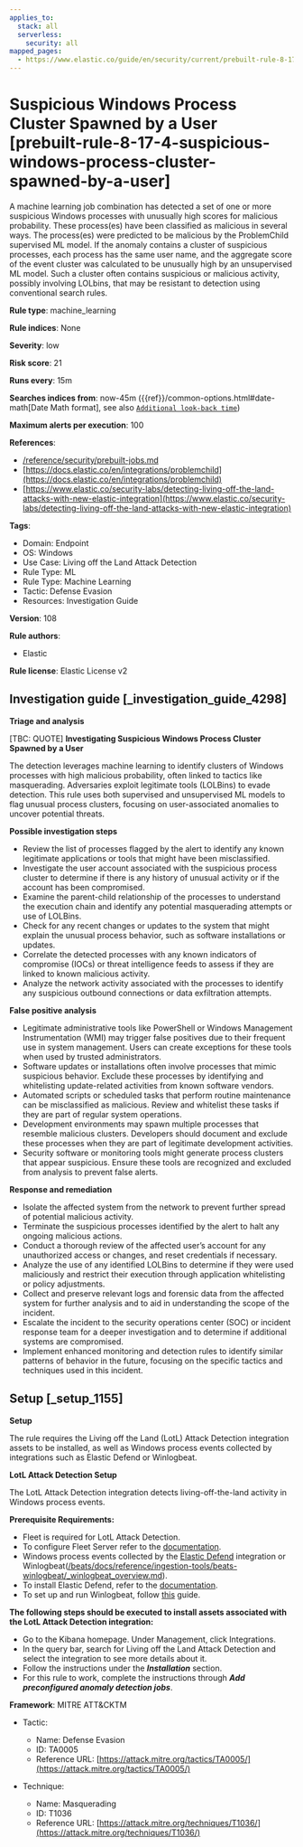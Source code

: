 ```yaml
---
applies_to:
  stack: all
  serverless:
    security: all
mapped_pages:
  - https://www.elastic.co/guide/en/security/current/prebuilt-rule-8-17-4-suspicious-windows-process-cluster-spawned-by-a-user.html
---
```


# Suspicious Windows Process Cluster Spawned by a User [prebuilt-rule-8-17-4-suspicious-windows-process-cluster-spawned-by-a-user]

A machine learning job combination has detected a set of one or more suspicious Windows processes with unusually high scores for malicious probability. These process(es) have been classified as malicious in several ways. The process(es) were predicted to be malicious by the ProblemChild supervised ML model. If the anomaly contains a cluster of suspicious processes, each process has the same user name, and the aggregate score of the event cluster was calculated to be unusually high by an unsupervised ML model. Such a cluster often contains suspicious or malicious activity, possibly involving LOLbins, that may be resistant to detection using conventional search rules.

**Rule type**: machine_learning

**Rule indices**: None

**Severity**: low

**Risk score**: 21

**Runs every**: 15m

**Searches indices from**: now-45m ({{ref}}/common-options.html#date-math[Date Math format], see also [`Additional look-back time`](docs-content://solutions/security/detect-and-alert/create-detection-rule.md#rule-schedule))

**Maximum alerts per execution**: 100

**References**:

* [/reference/security/prebuilt-jobs.md](/reference/prebuilt-jobs.md)
* [https://docs.elastic.co/en/integrations/problemchild](https://docs.elastic.co/en/integrations/problemchild)
* [https://www.elastic.co/security-labs/detecting-living-off-the-land-attacks-with-new-elastic-integration](https://www.elastic.co/security-labs/detecting-living-off-the-land-attacks-with-new-elastic-integration)

**Tags**:

* Domain: Endpoint
* OS: Windows
* Use Case: Living off the Land Attack Detection
* Rule Type: ML
* Rule Type: Machine Learning
* Tactic: Defense Evasion
* Resources: Investigation Guide

**Version**: 108

**Rule authors**:

* Elastic

**Rule license**: Elastic License v2

## Investigation guide [_investigation_guide_4298]

**Triage and analysis**

[TBC: QUOTE]
**Investigating Suspicious Windows Process Cluster Spawned by a User**

The detection leverages machine learning to identify clusters of Windows processes with high malicious probability, often linked to tactics like masquerading. Adversaries exploit legitimate tools (LOLBins) to evade detection. This rule uses both supervised and unsupervised ML models to flag unusual process clusters, focusing on user-associated anomalies to uncover potential threats.

**Possible investigation steps**

* Review the list of processes flagged by the alert to identify any known legitimate applications or tools that might have been misclassified.
* Investigate the user account associated with the suspicious process cluster to determine if there is any history of unusual activity or if the account has been compromised.
* Examine the parent-child relationship of the processes to understand the execution chain and identify any potential masquerading attempts or use of LOLBins.
* Check for any recent changes or updates to the system that might explain the unusual process behavior, such as software installations or updates.
* Correlate the detected processes with any known indicators of compromise (IOCs) or threat intelligence feeds to assess if they are linked to known malicious activity.
* Analyze the network activity associated with the processes to identify any suspicious outbound connections or data exfiltration attempts.

**False positive analysis**

* Legitimate administrative tools like PowerShell or Windows Management Instrumentation (WMI) may trigger false positives due to their frequent use in system management. Users can create exceptions for these tools when used by trusted administrators.
* Software updates or installations often involve processes that mimic suspicious behavior. Exclude these processes by identifying and whitelisting update-related activities from known software vendors.
* Automated scripts or scheduled tasks that perform routine maintenance can be misclassified as malicious. Review and whitelist these tasks if they are part of regular system operations.
* Development environments may spawn multiple processes that resemble malicious clusters. Developers should document and exclude these processes when they are part of legitimate development activities.
* Security software or monitoring tools might generate process clusters that appear suspicious. Ensure these tools are recognized and excluded from analysis to prevent false alerts.

**Response and remediation**

* Isolate the affected system from the network to prevent further spread of potential malicious activity.
* Terminate the suspicious processes identified by the alert to halt any ongoing malicious actions.
* Conduct a thorough review of the affected user’s account for any unauthorized access or changes, and reset credentials if necessary.
* Analyze the use of any identified LOLBins to determine if they were used maliciously and restrict their execution through application whitelisting or policy adjustments.
* Collect and preserve relevant logs and forensic data from the affected system for further analysis and to aid in understanding the scope of the incident.
* Escalate the incident to the security operations center (SOC) or incident response team for a deeper investigation and to determine if additional systems are compromised.
* Implement enhanced monitoring and detection rules to identify similar patterns of behavior in the future, focusing on the specific tactics and techniques used in this incident.


## Setup [_setup_1155]

**Setup**

The rule requires the Living off the Land (LotL) Attack Detection integration assets to be installed, as well as Windows process events collected by integrations such as Elastic Defend or Winlogbeat.

**LotL Attack Detection Setup**

The LotL Attack Detection integration detects living-off-the-land activity in Windows process events.

**Prerequisite Requirements:**

* Fleet is required for LotL Attack Detection.
* To configure Fleet Server refer to the [documentation](docs-content://reference/ingestion-tools/fleet/fleet-server.md).
* Windows process events collected by the [Elastic Defend](https://docs.elastic.co/en/integrations/endpoint) integration or Winlogbeat([/beats/docs/reference/ingestion-tools/beats-winlogbeat/_winlogbeat_overview.md](beats://docs/reference/winlogbeat/_winlogbeat_overview.md)).
* To install Elastic Defend, refer to the [documentation](docs-content://solutions/security/configure-elastic-defend/install-elastic-defend.md).
* To set up and run Winlogbeat, follow [this](beats://docs/reference/winlogbeat/winlogbeat-installation-configuration.md) guide.

**The following steps should be executed to install assets associated with the LotL Attack Detection integration:**

* Go to the Kibana homepage. Under Management, click Integrations.
* In the query bar, search for Living off the Land Attack Detection and select the integration to see more details about it.
* Follow the instructions under the ***Installation*** section.
* For this rule to work, complete the instructions through ***Add preconfigured anomaly detection jobs***.

**Framework**: MITRE ATT&CKTM

* Tactic:

    * Name: Defense Evasion
    * ID: TA0005
    * Reference URL: [https://attack.mitre.org/tactics/TA0005/](https://attack.mitre.org/tactics/TA0005/)

* Technique:

    * Name: Masquerading
    * ID: T1036
    * Reference URL: [https://attack.mitre.org/techniques/T1036/](https://attack.mitre.org/techniques/T1036/)



